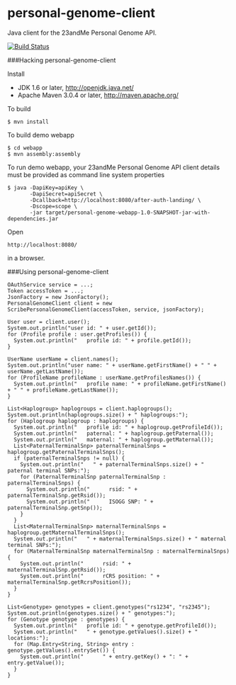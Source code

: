 personal-genome-client
======================

Java client for the 23andMe Personal Genome API.

[![Build Status](https://travis-ci.org/heuermh/personal-genome-client.png)](https://travis-ci.org/heuermh/personal-genome-client)


###Hacking personal-genome-client

Install

 * JDK 1.6 or later, http://openjdk.java.net/
 * Apache Maven 3.0.4 or later, http://maven.apache.org/


To build

    $ mvn install


To build demo webapp

    $ cd webapp
    $ mvn assembly:assembly


To run demo webapp, your 23andMe Personal Genome API client details must be provided as command line system properties

    $ java -DapiKey=apiKey \
           -DapiSecret=apiSecret \
           -Dcallback=http://localhost:8080/after-auth-landing/ \
           -Dscope=scope \
           -jar target/personal-genome-webapp-1.0-SNAPSHOT-jar-with-dependencies.jar 


Open

    http://localhost:8080/

in a browser.


###Using personal-genome-client

    OAuthService service = ...;
    Token accessToken = ...;
    JsonFactory = new JsonFactory();
    PersonalGenomeClient client = new ScribePersonalGenomeClient(accessToken, service, jsonFactory);
    
    User user = client.user();
    System.out.println("user id: " + user.getId());
    for (Profile profile : user.getProfiles()) {
      System.out.println("   profile id: " + profile.getId());
    }
    
    UserName userName = client.names();
    System.out.println("user name: " + userName.getFirstName() + " " + userName.getLastName());
    for (ProfileName profileName : userName.getProfilesNames()) {
      System.out.println("   profile name: " + profileName.getFirstName() + " " + profileName.getLastName());
    }
    
    List<Haplogroup> haplogroups = client.haplogroups();
    System.out.println(haplogroups.size() + " haplogroups:");
    for (Haplogroup haplogroup : haplogroups) {
      System.out.println("   profile id: " + haplogroup.getProfileId());
      System.out.println("   paternal: " + haplogroup.getPaternal());
      System.out.println("   maternal: " + haplogroup.getMaternal());
      List<PaternalTerminalSnp> paternalTerminalSnps = haplogroup.getPaternalTerminalSnps();
      if (paternalTerminalSnps != null) {
        System.out.println("   " + paternalTerminalSnps.size() + " paternal terminal SNPs:");
        for (PaternalTerminalSnp paternalTerminalSnp : paternalTerminalSnps) {
          System.out.println("      rsid: " + paternalTerminalSnp.getRsid());
          System.out.println("      ISOGG SNP: " + paternalTerminalSnp.getSnp());
        }
      }
      List<MaternalTerminalSnp> maternalTerminalSnps = haplogroup.getMaternalTerminalSnps();
      System.out.println("   " + maternalTerminalSnps.size() + " maternal terminal SNPs:");
      for (MaternalTerminalSnp maternalTerminalSnp : maternalTerminalSnps) {
        System.out.println("      rsid: " + maternalTerminalSnp.getRsid());
        System.out.println("      rCRS position: " + maternalTerminalSnp.getRcrsPosition());
      }
    }
    
    List<Genotype> genotypes = client.genotypes("rs1234", "rs2345");
    System.out.println(genotypes.size() + " genotypes:");
    for (Genotype genotype : genotypes) {
      System.out.println("   profile id: " + genotype.getProfileId());
      System.out.println("   " + genotype.getValues().size() + " locations:");
      for (Map.Entry<String, String> entry : genotype.getValues().entrySet()) {
        System.out.println("      " + entry.getKey() + ": " + entry.getValue());
      }
    }
